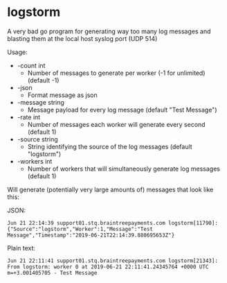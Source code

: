 # logstorm
A very bad go program for generating way too many log messages and blasting them at the local host syslog port (UDP 514)

Usage:


*  -count int
   -  Number of messages to generate per worker (-1 for unlimited) (default -1)
*  -json
   -  Format message as json
*  -message string
   -  Message payload for every log message (default "Test Message")
*  -rate int
   -  Number of messages each worker will generate every second (default 1)
*  -source string
   -  String identifying the source of the log messages (default "logstorm")
*  -workers int
   -  Number of workers that will simultaneously generate log messages (default 1)

Will generate (potentially very large amounts of) messages that look like this:

JSON:
```
Jun 21 22:14:39 support01.stq.braintreepayments.com logstorm[11790]: {"Source":"logstorm","Worker":1,"Message":"Test Message","Timestamp":"2019-06-21T22:14:39.880695653Z"}
```

Plain text:
```
Jun 21 22:11:41 support01.stq.braintreepayments.com logstorm[21343]: From logstorm: worker 0 at 2019-06-21 22:11:41.24345764 +0000 UTC m=+3.001405705 - Test Message
```
